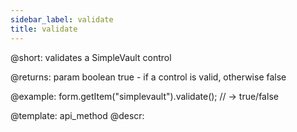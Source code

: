 ```yaml
---
sidebar_label: validate
title: validate
---          
```


@short: validates a SimpleVault control
 
@returns:
param   boolean     true - if a control is valid, otherwise false

@example:
form.getItem("simplevault").validate();
// -> true/false


@template: api_method
@descr:


